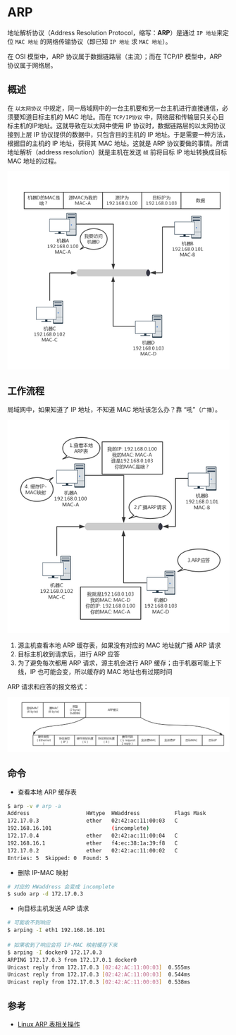 # ARP

地址解析协议（Address Resolution Protocol，缩写：**ARP**）是通过 `IP 地址`来定位 `MAC 地址` 的网络传输协议（即已知 `IP 地址` 求 `MAC 地址`）。

在 OSI 模型中，ARP 协议属于数据链路层（主流）；而在 TCP/IP 模型中，ARP 协议属于网络层。

## 概述

在 `以太网协议` 中规定，同一局域网中的一台主机要和另一台主机进行直接通信，必须要知道目标主机的 MAC 地址。而在 `TCP/IP协议` 中，网络层和传输层只关心目标主机的IP地址。这就导致在以太网中使用 IP 协议时，数据链路层的以太网协议接到上层 IP 协议提供的数据中，只包含目的主机的 IP 地址。于是需要一种方法，根据目的主机的 IP 地址，获得其 MAC 地址。这就是 ARP 协议要做的事情。所谓地址解析（address resolution）就是主机在发送 `帧` 前将目标 IP 地址转换成目标 MAC 地址的过程。

![ARP](.images/arp.png)

## 工作流程

局域网中，如果知道了 IP 地址，不知道 MAC 地址该怎么办？靠 “吼”（`广播`）。

![ARP Workflow](.images/arp-workflow.png)

1. 源主机查看本地 ARP 缓存表，如果没有对应的 MAC 地址就广播 ARP 请求
2. 目标主机收到请求后，进行 ARP 应答
3. 为了避免每次都用 ARP 请求，源主机会进行 ARP 缓存；由于机器可能上下线，IP 也可能会变，所以缓存的 MAC 地址也有过期时间

ARP 请求和应答的报文格式：

![ARP 报文格式](.images/arp-packet-format.png)

## 命令

* 查看本地 ARP 缓存表

```bash
$ arp -v # arp -a
Address                  HWtype  HWaddress           Flags Mask            Iface
172.17.0.3               ether   02:42:ac:11:00:03   C                     docker0
192.168.16.101                   (incomplete)                              eth1
172.17.0.4               ether   02:42:ac:11:00:04   C                     docker0
192.168.16.1             ether   f4:ec:38:1a:39:f8   C                     eth1
172.17.0.2               ether   02:42:ac:11:00:02   C                     docker0
Entries: 5  Skipped: 0  Found: 5
```

* 删除 IP-MAC 映射

```bash
# 对应的 HWaddress 会变成 incomplete
$ sudo arp -d 172.17.0.3
```

* 向目标主机发送 ARP 请求

```bash
# 可能收不到响应
$ arping -I eth1 192.168.16.101

# 如果收到了响应会将 IP-MAC 映射缓存下来
$ arping -I docker0 172.17.0.3
ARPING 172.17.0.3 from 172.17.0.1 docker0
Unicast reply from 172.17.0.3 [02:42:AC:11:00:03]  0.555ms
Unicast reply from 172.17.0.3 [02:42:AC:11:00:03]  0.544ms
Unicast reply from 172.17.0.3 [02:42:AC:11:00:03]  0.538ms
```

## 参考

* [Linux ARP 表相关操作](https://blog.csdn.net/letterwuyu/article/details/78277243)